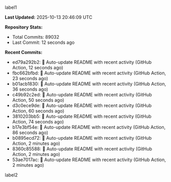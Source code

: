 
label1 
<!-- ACTIVITY_START -->
**Last Updated:** 2025-10-13 20:46:09 UTC

**Repository Stats:**
- Total Commits: 89032
- Last Commit: 12 seconds ago

**Recent Commits:**
- ed79a292b2: 🤖 Auto-update README with recent activity (GitHub Action, 12 seconds ago)
- fbc662bfbd: 🤖 Auto-update README with recent activity (GitHub Action, 23 seconds ago)
- b01acb1830: 🤖 Auto-update README with recent activity (GitHub Action, 36 seconds ago)
- c49b92c2ed: 🤖 Auto-update README with recent activity (GitHub Action, 50 seconds ago)
- d3c0ece9de: 🤖 Auto-update README with recent activity (GitHub Action, 60 seconds ago)
- 3810203bb5: 🤖 Auto-update README with recent activity (GitHub Action, 74 seconds ago)
- b17e3bf54e: 🤖 Auto-update README with recent activity (GitHub Action, 86 seconds ago)
- b0895ecd72: 🤖 Auto-update README with recent activity (GitHub Action, 2 minutes ago)
- 8360c85588: 🤖 Auto-update README with recent activity (GitHub Action, 2 minutes ago)
- 53ae7017ac: 🤖 Auto-update README with recent activity (GitHub Action, 2 minutes ago)
<!-- ACTIVITY_END -->

label2
